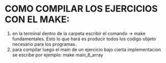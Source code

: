 # COMO COMPILAR LOS EJERCICIOS CON EL MAKE:
1) en la terminal dentro de la carpeta escribir el comando -> make fundamentales. Esto lo que hará es producir todos los codigo objeto necesario para los programas.
2) para compilar luego el main de un ejercicio bajo cierta implementacion se escribe por ejemplo: make main_6_array
